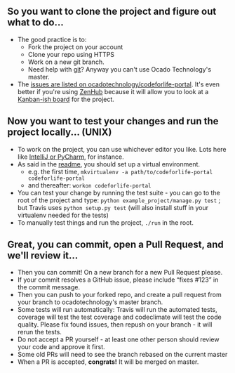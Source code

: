 ## So you want to **clone** the project and figure out **what** to do...
* The good practice is to: 
    * Fork the project on your account
    * Clone your repo using HTTPS
    * Work on a new git branch.
    * Need help with [git](https://git-scm.com/docs/gittutorial)?
    Anyway you can't use Ocado Technology's master.
* The [issues are listed on ocadotechnology/codeforlife-portal](https://github.com/ocadotechnology/codeforlife-portal/issues). 
It's even better if you're using [ZenHub](https://www.zenhub.com/) because it will allow you to look at a [Kanban-ish board](https://github.com/ocadotechnology/codeforlife-portal/issues#boards?repos=18399425,49142916,22154147,39072690) for the project.

## Now you want to **test** your changes and **run** the project locally... (UNIX)
* To work on the project, you can use whichever editor you like. Lots here like [IntelliJ or PyCharm](https://www.jetbrains.com/), for instance.
* As said in the [readme](https://github.com/ocadotechnology/codeforlife-portal), you should set up a virtual environment. 
    * e.g. the first time, `mkvirtualenv -a path/to/codeforlife-portal codeforlife-portal`
    * and thereafter: `workon codeforlife-portal` 
* You can test your change by running the test suite - you can go to the root of the project and type: `python example_project/manage.py test` ; but Travis uses `python setup.py test` (will also install stuff in your virtualenv needed for the tests)
* To manually test things and run the project, `./run` in the root.

## Great, you can **commit**, open a **Pull Request**, and we'll **review** it...
* Then you can commit! On a new branch for a new Pull Request please.
* If your commit resolves a GitHub issue, please include “fixes #123” in the commit message.
* Then you can push to your forked repo, and create a pull request from your branch to ocadotechnology's master branch.
* Some tests will run automatically: Travis will run the automated tests, coverage will test the test coverage and codeclimate will test the code quality. Please fix found issues, then repush on your branch - it will rerun the tests.
* Do not accept a PR yourself - at least one other person should review your code and approve it first.
* Some old PRs will need to see the branch rebased on the current master
* When a PR is accepted, **congrats!** It will be merged on master.
